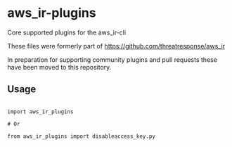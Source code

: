 # aws_ir-plugins
Core supported plugins for the aws_ir-cli

These files were formerly part of https://github.com/threatresponse/aws_ir

In preparation for supporting community plugins and pull requests these have been moved
to this repository.

## Usage

```

import aws_ir_plugins

# Or

from aws_ir_plugins import disableaccess_key.py

```